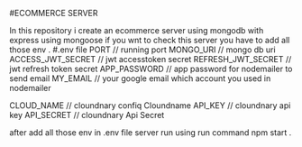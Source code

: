 #ECOMMERCE SERVER 

In this repository i create an ecommerce server using mongodb with express using mongoose 
if you wnt to check this server you have to add all those env . 
#.env file
PORT  // running port
MONGO_URI // mongo db uri
ACCESS_JWT_SECRET // jwt accesstoken secret
REFRESH_JWT_SECRET //  jwt refresh token secret
APP_PASSWORD // app password for nodemailer to send email
MY_EMAIL // your google email which account you used in nodemailer

CLOUD_NAME // cloundnary confiq Cloundname
API_KEY // cloundnary api key
API_SECRET // cloundnary Api Secret 


after add all those env in .env file server run using run command npm start .
